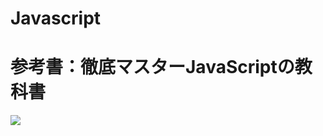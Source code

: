 # Javascript
<h1>参考書：徹底マスターJavaScriptの教科書</h1>
<img src="https://askul.c.yimg.jp/lpm/img/bookfan/BK-4797388641_3L.jpg">
